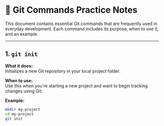 # 📘 Git Commands Practice Notes

This document contains essential Git commands that are frequently used in everyday development. Each command includes its purpose, when to use it, and an example.

---

## 1. `git init`

**What it does:**  
Initializes a new Git repository in your local project folder.

**When to use:**  
Use this when you're starting a new project and want to begin tracking changes using Git.

**Example:**
```bash
mkdir my-project
cd my-project
git init
